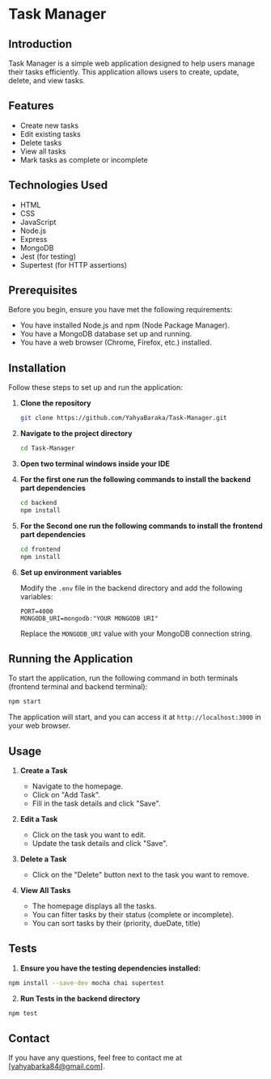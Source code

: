 # Task Manager

## Introduction

Task Manager is a simple web application designed to help users manage their tasks efficiently. This application allows users to create, update, delete, and view tasks.

## Features

- Create new tasks
- Edit existing tasks
- Delete tasks
- View all tasks
- Mark tasks as complete or incomplete

## Technologies Used

- HTML
- CSS
- JavaScript
- Node.js
- Express
- MongoDB
- Jest (for testing)
- Supertest (for HTTP assertions)

## Prerequisites

Before you begin, ensure you have met the following requirements:

- You have installed Node.js and npm (Node Package Manager).
- You have a MongoDB database set up and running.
- You have a web browser (Chrome, Firefox, etc.) installed.

## Installation

Follow these steps to set up and run the application:

1. **Clone the repository**

   ```bash
   git clone https://github.com/YahyaBaraka/Task-Manager.git
   ```

2. **Navigate to the project directory**

   ```bash
   cd Task-Manager
   ```

3. **Open two terminal windows inside your IDE**

4. **For the first one run the following commands to install the backend part dependencies**

   ```bash
   cd backend
   npm install
   ```
5. **For the Second one run the following commands to install the frontend part dependencies**

   ```bash
   cd frontend
   npm install
   ```

6. **Set up environment variables**

   Modify the `.env` file in the backend directory and add the following variables:

   ```env
   PORT=4000
   MONGODB_URI=mongodb:"YOUR MONGODB URI"
   ```

   Replace the `MONGODB_URI` value with your MongoDB connection string.

## Running the Application

To start the application, run the following command in both terminals (frontend terminal and backend terminal):

```bash
npm start
```

The application will start, and you can access it at `http://localhost:3000` in your web browser.

## Usage

1. **Create a Task**

   - Navigate to the homepage.
   - Click on "Add Task".
   - Fill in the task details and click "Save".

2. **Edit a Task**

   - Click on the task you want to edit.
   - Update the task details and click "Save".

3. **Delete a Task**

   - Click on the "Delete" button next to the task you want to remove.

4. **View All Tasks**

   - The homepage displays all the tasks.
   - You can filter tasks by their status (complete or incomplete).
   - You can sort tasks by their (priority, dueDate, title)
     
## Tests


1. **Ensure you have the testing dependencies installed:**

```bash
npm install --save-dev mocha chai supertest
```

2. **Run Tests in the backend directory**

```bash
npm test
```


## Contact

If you have any questions, feel free to contact me at [yahyabarka84@gmail.com].
